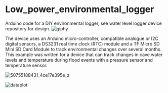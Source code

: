 # Low_power_environmental_logger
Arduino code for a DIY environmental logger, see water level logger device repository for design.
![giphy](https://user-images.githubusercontent.com/30509293/111904207-8f7e7680-8a3d-11eb-8e83-f6b606babc5d.gif)

The device uses an Arduino micro-controller, compatible analogue or I2C digital sensors, a DS3231 real time clock (RTC) module and a TF Micro SD Mini SD Card Module to track environmental changes over several months. This example was written for a device that can track changes in cave water levels and temperature during flood events with a pressure sensor and temperature sensor. 

![50755188431_4ce17e395e_z](https://user-images.githubusercontent.com/30509293/112539871-6b0dfb80-8da9-11eb-9a74-42f416795fcb.jpg)

![dataplot](https://user-images.githubusercontent.com/30509293/111068346-55065e00-84c0-11eb-9352-3f0db668aa3b.png)
